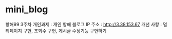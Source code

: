 # mini_blog
항해99 3주차 개인과제 : 개인 항해 블로그
IP 주소 : http://3.38.153.67
개선 사항 : 멀티페이지 구현, 조회수 구현, 게시글 수정기능 구현하기
